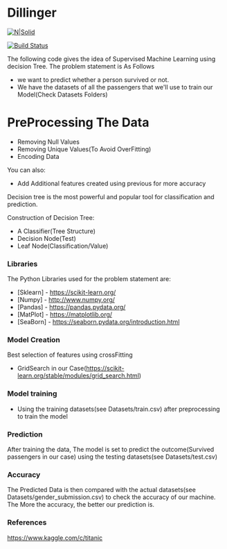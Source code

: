 # Dillinger

[![N|Solid](https://cldup.com/dTxpPi9lDf.thumb.png)](https://nodesource.com/products/nsolid)

[![Build Status](https://travis-ci.org/joemccann/dillinger.svg?branch=master)](https://travis-ci.org/joemccann/dillinger)

The following code gives the idea of Supervised Machine Learning using decision Tree.
The problem statement is As Follows

  - we want to predict whether a person survived or not.
  - We have the datasets of all the passengers that we'll use to train our Model(Check Datasets Folders)

# PreProcessing The Data

  - Removing Null Values
  - Removing Unique Values(To Avoid OverFitting)
  - Encoding Data

You can also:
  - Add Additional features created using previous for more accuracy

Decision tree is the most powerful and popular tool for classification and prediction.

Construction of Decision Tree:

   - A Classifier(Tree Structure)
   - Decision Node(Test)
   - Leaf Node(Classification/Value)

### Libraries
The Python Libraries used for the problem statement are:  

* [Sklearn] - https://scikit-learn.org/
* [Numpy] - http://www.numpy.org/
* [Pandas] - https://pandas.pydata.org/
* [MatPlot] - https://matplotlib.org/
* [SeaBorn] - https://seaborn.pydata.org/introduction.html

### Model Creation
Best selection of features using crossFitting
- GridSearch in our Case(https://scikit-learn.org/stable/modules/grid_search.html)
### Model training
- Using the training datasets(see Datasets/train.csv) after preprocessing to train the model

### Prediction

After training the data, The model is set to predict the outcome(Survived passengers in our case) using the testing datasets(see Datasets/test.csv)

### Accuracy
The Predicted Data is then compared with the actual datasets(see Datasets/gender_submission.csv) to check the accuracy of our machine.
The More the accuracy, the better our prediction is.
   
### References 
https://www.kaggle.com/c/titanic

  
